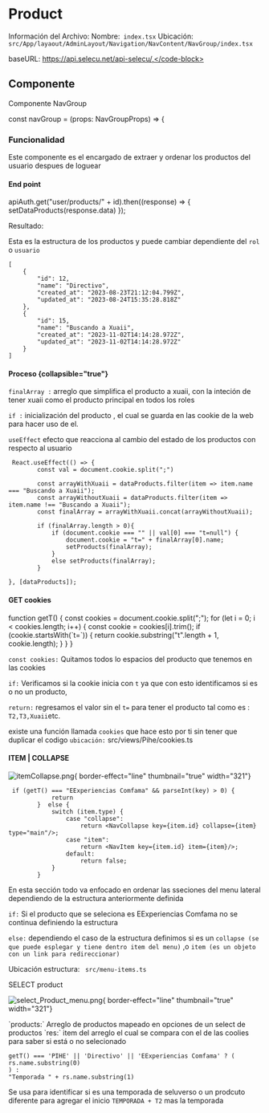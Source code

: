 # Product



Información del Archivo: 
Nombre:` index.tsx`
Ubicación: `src/App/layaout/AdminLayout/Navigation/NavContent/NavGroup/index.tsx`

 <code-block lang="plain text">baseURL: https://api.selecu.net/api-selecu/,</code-block>

## Componente

Componente NavGroup 

<code-block lang="plain text">const navGroup = (props: NavGroupProps) => {</code-block>



### Funcionalidad
Este componente es el encargado de extraer y ordenar los productos del usuario despues de loguear


#### End point

<code-block lang="xml">
 apiAuth.get("user/products/" + id).then((response) => {
            setDataProducts(response.data)
        });
</code-block>

Resultado: 

Esta es la estructura de los productos y puede cambiar dependiente del `rol` o `usuario`

    [
        {
            "id": 12,
            "name": "Directivo",
            "created_at": "2023-08-23T21:12:04.799Z",
            "updated_at": "2023-08-24T15:35:28.818Z"
        },
        {
            "id": 15,
            "name": "Buscando a Xuaii",
            "created_at": "2023-11-02T14:14:28.972Z",
            "updated_at": "2023-11-02T14:14:28.972Z"
        }
    ]


#### Proceso {collapsible="true"}
 
`finalArray :` arreglo que simplifica el producto a xuaii, con la inteción de tener xuaii como el producto principal en todos los roles

`if :` inicialización del producto , el cual se guarda en las cookie de la web para hacer uso de el.

`useEffect` efecto que reacciona al cambio del estado de los productos con respecto al usuario

     React.useEffect(() => {
            const val = document.cookie.split(";")

            const arrayWithXuaii = dataProducts.filter(item => item.name === "Buscando a Xuaii");
            const arrayWithoutXuaii = dataProducts.filter(item => item.name !== "Buscando a Xuaii");
            const finalArray = arrayWithXuaii.concat(arrayWithoutXuaii);

            if (finalArray.length > 0){
                if (document.cookie === "" || val[0] === "t=null") {
                    document.cookie = "t=" + finalArray[0].name;
                    setProducts(finalArray);
                }
                else setProducts(finalArray);
            }

    }, [dataProducts]);


#### GET cookies

<procedure title="Inject a procedure" id="inject-a-procedure">
     <code-block>
             function getT() {
                    const cookies = document.cookie.split(";");
                        for (let i = 0; i < cookies.length; i++) {
                        const cookie = cookies[i].trim();
                        if (cookie.startsWith(`t=`)) {
                        return cookie.substring("t".length + 1, cookie.length);
                        }
                    }
                }
        </code-block>

`const cookies:` Quitamos todos lo espacios del producto que tenemos en las cookies

`if:` Verificamos si la cookie inicia con `t` ya que con esto identificamos si es o no un producto,

`return:` regresamos el valor sin el `t=` para tener el producto tal como es : `T2,T3,Xuaii`etc.

existe una función llamada `cookies` que hace esto por ti sin tener que duplicar el codigo
`ubicación:` src/views/Pihe/cookies.ts

</procedure>

#### ITEM | COLLAPSE

<procedure title="" id="ITEM | COLLAPSE">

  ![itemCollapse.png](itemCollapse.png){ border-effect="line" thumbnail="true" width="321"}

     if (getT() === "EExperiencias Comfama" && parseInt(key) > 0) {
                return
            }  else {
                switch (item.type) {
                    case "collapse":
                        return <NavCollapse key={item.id} collapse={item} type="main"/>;
                    case "item":
                        return <NavItem key={item.id} item={item}/>;
                    default:
                        return false;
                }
            }

En esta sección todo va enfocado en ordenar las sseciones del menu lateral dependiendo de la estructura anteriormente definida

`if:` Si el producto que se seleciona es EExperiencias Comfama no se continua definiendo la estructura

`else:` dependiendo el caso de la estructura definimos si es un `collapse (se que puede esplegar y tiene dentro item del menu)` ,o `item (es un objeto con un link para redireccionar)` 


Ubicación estructura: ` src/menu-items.ts`

</procedure>





<procedure title="" id="Select">

SELECT product 
<procedure title="" id="Select">

![select_Product_menu.png](select_Product_menu.png){ border-effect="line" thumbnail="true" width="321"}

</procedure>
`products:` Arreglo de productos mapeado en opciones de un select de productos
`res:` item del arreglo el cual se compara con el de las coolies para saber si está o no selecionado

<procedure title="" id="Select">

    getT() === 'PIHE' || 'Directivo' || 'EExperiencias Comfama' ? (
    rs.name.substring(0)
    ) :
    "Temporada " + rs.name.substring(1)


Se usa para identificar si es una temporada de seluverso o un prodcuto diferente para agregar el inicio `TEMPORADA + T2` mas la temporada
</procedure>
</procedure>